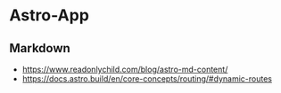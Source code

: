 # Astro-App

## Markdown

- https://www.readonlychild.com/blog/astro-md-content/
- https://docs.astro.build/en/core-concepts/routing/#dynamic-routes

